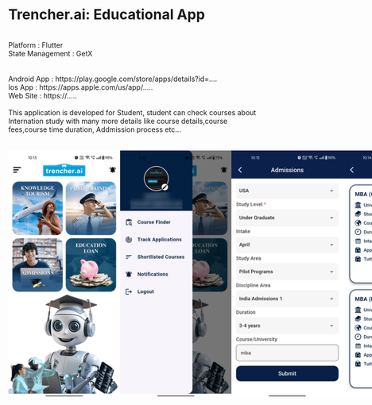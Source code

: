 # Trencher.ai: Educational App
<BR>
Platform : Flutter<BR>
State Management : GetX<BR>
<BR>
<BR>
Android App : https://play.google.com/store/apps/details?id=....
<BR>
Ios App : https://apps.apple.com/us/app/.....
<BR>
Web Site : https://.....
<BR><BR>
This application is developed for Student, student can check courses about Internation study with many more details like course details,course fees,course time duration, Addmission process etc...<BR>

<BR>
<BR>


<div style="display: flex; align-items: center; justify-content: space-around;">
  <img src="ScreenShots/1.jpg" alt="Alt text" width="250" height="500">
  <img src="ScreenShots/2.jpg" alt="Alt text" width="250" height="500">
  <img src="ScreenShots/3.jpg" alt="Alt text" width="250" height="500">
  <img src="ScreenShots/4.jpg" alt="Alt text" width="250" height="500">
  <img src="ScreenShots/5.jpg" alt="Alt text" width="250" height="500">
</div>


